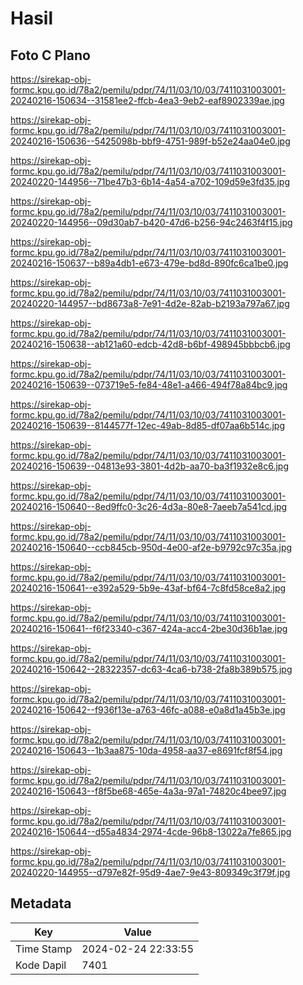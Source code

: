 # Hasil

## Foto C Plano

https://sirekap-obj-formc.kpu.go.id/78a2/pemilu/pdpr/74/11/03/10/03/7411031003001-20240216-150634--31581ee2-ffcb-4ea3-9eb2-eaf8902339ae.jpg

https://sirekap-obj-formc.kpu.go.id/78a2/pemilu/pdpr/74/11/03/10/03/7411031003001-20240216-150636--5425098b-bbf9-4751-989f-b52e24aa04e0.jpg

https://sirekap-obj-formc.kpu.go.id/78a2/pemilu/pdpr/74/11/03/10/03/7411031003001-20240220-144956--71be47b3-6b14-4a54-a702-109d59e3fd35.jpg

https://sirekap-obj-formc.kpu.go.id/78a2/pemilu/pdpr/74/11/03/10/03/7411031003001-20240220-144956--09d30ab7-b420-47d6-b256-94c2463f4f15.jpg

https://sirekap-obj-formc.kpu.go.id/78a2/pemilu/pdpr/74/11/03/10/03/7411031003001-20240216-150637--b89a4db1-e673-479e-bd8d-890fc6ca1be0.jpg

https://sirekap-obj-formc.kpu.go.id/78a2/pemilu/pdpr/74/11/03/10/03/7411031003001-20240220-144957--bd8673a8-7e91-4d2e-82ab-b2193a797a67.jpg

https://sirekap-obj-formc.kpu.go.id/78a2/pemilu/pdpr/74/11/03/10/03/7411031003001-20240216-150638--ab121a60-edcb-42d8-b6bf-498945bbbcb6.jpg

https://sirekap-obj-formc.kpu.go.id/78a2/pemilu/pdpr/74/11/03/10/03/7411031003001-20240216-150639--073719e5-fe84-48e1-a466-494f78a84bc9.jpg

https://sirekap-obj-formc.kpu.go.id/78a2/pemilu/pdpr/74/11/03/10/03/7411031003001-20240216-150639--8144577f-12ec-49ab-8d85-df07aa6b514c.jpg

https://sirekap-obj-formc.kpu.go.id/78a2/pemilu/pdpr/74/11/03/10/03/7411031003001-20240216-150639--04813e93-3801-4d2b-aa70-ba3f1932e8c6.jpg

https://sirekap-obj-formc.kpu.go.id/78a2/pemilu/pdpr/74/11/03/10/03/7411031003001-20240216-150640--8ed9ffc0-3c26-4d3a-80e8-7aeeb7a541cd.jpg

https://sirekap-obj-formc.kpu.go.id/78a2/pemilu/pdpr/74/11/03/10/03/7411031003001-20240216-150640--ccb845cb-950d-4e00-af2e-b9792c97c35a.jpg

https://sirekap-obj-formc.kpu.go.id/78a2/pemilu/pdpr/74/11/03/10/03/7411031003001-20240216-150641--e392a529-5b9e-43af-bf64-7c8fd58ce8a2.jpg

https://sirekap-obj-formc.kpu.go.id/78a2/pemilu/pdpr/74/11/03/10/03/7411031003001-20240216-150641--f6f23340-c367-424a-acc4-2be30d36b1ae.jpg

https://sirekap-obj-formc.kpu.go.id/78a2/pemilu/pdpr/74/11/03/10/03/7411031003001-20240216-150642--28322357-dc63-4ca6-b738-2fa8b389b575.jpg

https://sirekap-obj-formc.kpu.go.id/78a2/pemilu/pdpr/74/11/03/10/03/7411031003001-20240216-150642--f936f13e-a763-46fc-a088-e0a8d1a45b3e.jpg

https://sirekap-obj-formc.kpu.go.id/78a2/pemilu/pdpr/74/11/03/10/03/7411031003001-20240216-150643--1b3aa875-10da-4958-aa37-e8691fcf8f54.jpg

https://sirekap-obj-formc.kpu.go.id/78a2/pemilu/pdpr/74/11/03/10/03/7411031003001-20240216-150643--f8f5be68-465e-4a3a-97a1-74820c4bee97.jpg

https://sirekap-obj-formc.kpu.go.id/78a2/pemilu/pdpr/74/11/03/10/03/7411031003001-20240216-150644--d55a4834-2974-4cde-96b8-13022a7fe865.jpg

https://sirekap-obj-formc.kpu.go.id/78a2/pemilu/pdpr/74/11/03/10/03/7411031003001-20240220-144955--d797e82f-95d9-4ae7-9e43-809349c3f79f.jpg


## Metadata

| Key        | Value               |
| ---------- | ------------------- |
| Time Stamp | 2024-02-24 22:33:55 |
| Kode Dapil | 7401                |



